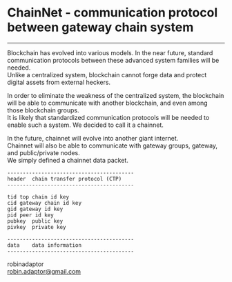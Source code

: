 # ChainNet - communication protocol between gateway chain system   

***

Blockchain has evolved into various models. In the near future, standard communication protocols between these advanced system families will be needed.   
Unlike a centralized system, blockchain cannot forge data and protect digital assets from external heckers.   

In order to eliminate the weakness of the centralized system, the blockchain will be able to communicate with another blockchain, and even among those blockchain groups.   
It is likely that standardized communication protocols will be needed to enable such a system. We decided to call it a chainnet.   

In the future, chainnet will evolve into another giant internet.   
Chainnet will also be able to communicate with gateway groups, gateway, and public/private nodes.   
We simply defined a chainnet data packet.   


```
-----------------------------------------
header	chain transfer protocol (CTP)
-----------------------------------------

tid	top chain id key
cid	gateway chain id key
gid	gateway id key
pid	peer id key
pubkey	public key
pivkey	private key

-----------------------------------------
data	data information
-----------------------------------------

```

robinadaptor  
robin.adaptor@gmail.com